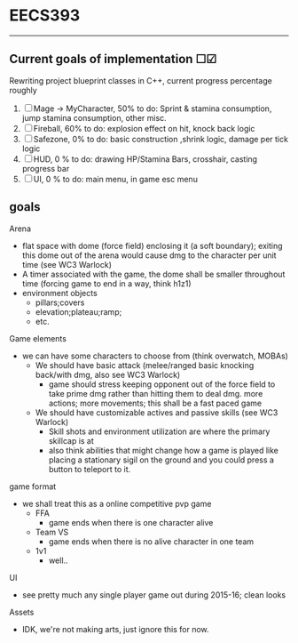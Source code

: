 # EECS393

---
Current goals of implementation ☐☑
--- 
Rewriting project blueprint classes in C++, current progress percentage roughly
1. ☐ Mage -> MyCharacter, 50%
  to do: Sprint & stamina consumption, jump stamina consumption, other misc.
2. ☐ Fireball, 60%
  to do: explosion effect on hit, knock back logic
3. ☐ Safezone, 0%
  to do: basic construction ,shrink logic, damage per tick logic
4. ☐ HUD, 0 %
  to do: drawing HP/Stamina Bars, crosshair, casting progress bar
5. ☐ UI, 0 %
  to do: main menu, in game esc menu





goals
---
Arena
- flat space with dome (force field) enclosing it (a soft boundary); exiting this dome out of the arena would cause dmg to the character per unit time (see WC3 Warlock)
- A timer associated with the game, the dome shall be smaller throughout time (forcing game to end in a way, think h1z1)
- environment objects
  - pillars;covers
  - elevation;plateau;ramp;
  - etc.

Game elements
- we can have some characters to choose from (think overwatch, MOBAs)
  - We should have basic attack (melee/ranged basic knocking back/with dmg, also see WC3 Warlock)
    - game should stress keeping opponent out of the force field to take prime dmg rather than hitting them to deal dmg.
    more actions; more movements; this shall be a fast paced game
  - We should have customizable actives and passive skills (see WC3 Warlock)
    - Skill shots and environment utilization are where the primary skillcap is at
    - also think abilities that might change how a game is played
    like placing a stationary sigil on the ground and you could press a button to teleport to it. 


game format
- we shall treat this as a online competitive pvp game
  - FFA
    - game ends when there is one character alive
  - Team VS
    - game ends when there is no alive character in one team
  - 1v1
    - well.. 
  
UI
- see pretty much any single player game out during 2015-16; clean looks 

Assets
- IDK, we're not making arts, just ignore this for now.
  
